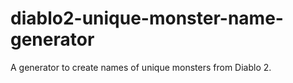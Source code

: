 # diablo2-unique-monster-name-generator
A generator to create names of unique monsters from Diablo 2.  
